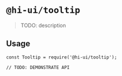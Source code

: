 # `@hi-ui/tooltip`

> TODO: description

## Usage

```
const Tooltip = require('@hi-ui/tooltip');

// TODO: DEMONSTRATE API
```
